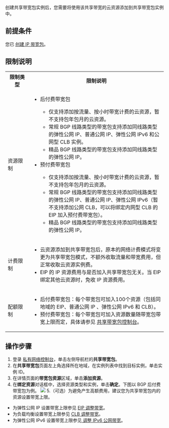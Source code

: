 创建共享带宽包实例后，您需要将使用该共享带宽的云资源添加到共享带宽包实例中。

## 前提条件
您已 [创建 IP 带宽包](https://cloud.tencent.com/document/product/684/39942)。


## 限制说明
<table>
<tr>
<th width="15%">限制类型</th>
<th>限制说明</th>
</tr>
<tr>
<td>资源限制</td>
<td>
<ul><li>后付费带宽包</li><ul>
<li>仅支持添加按流量、按小时带宽计费的云资源，暂不支持包年包月的云资源。</li>
<li>常规 BGP 线路类型的带宽包支持添加同线路类型的弹性公网 IP、普通公网 IP、弹性公网 IPv6 和公网型 CLB 实例。</li>
<li>精品 BGP 线路类型的带宽包支持添加同线路类型的弹性公网 IP。</li>
</ul>
<li>预付费带宽包</li><ul>
<li>仅支持添加按流量、按小时带宽计费的云资源，暂不支持包年包月的云资源。</li>
<li>常规 BGP 线路类型的带宽包支持添加同线路类型的弹性公网 IP、普通公网 IP、弹性公网 IPv6（暂不支持添加公网 CLB，可以将绑定内网型 CLB 的 EIP 加入预付费带宽包）。</li>
<li>精品 BGP 线路类型的带宽包支持添加同线路类型的弹性公网 IP。</li></ul>
</ul>
</td>
</tr>
<tr>
<td>计费限制</td>
<td>
<ul>
<li>云资源添加到共享带宽包后，原本的网络计费模式将变更为共享带宽包模式，不额外收取流量和带宽费用，但正常收取云资源实例费。</li><li>EIP 的 IP 资源费用与是否加入共享带宽包无关。当 EIP 绑定其他云资源时，免收 IP 资源费用。</li>
</ul>
</td>
</tr>
<tr>
<td>配额限制</td>
<td><ul>
<li>后付费带宽包：每个带宽包可加入100个资源（包括同地域的 EIP、普通公网 IP 、弹性公网 IPv6 和 CLB）。</li>
<li>预付费带宽包：每个带宽包可加入资源数量随带宽包带宽上限而定，具体请参见 <a href="https://console.cloud.tencent.com/vpc/package">共享带宽包控制台</a>。</li>
</ul></td>
</tr>
</table>

## 操作步骤
1. 登录 [私有网络控制台](https://console.cloud.tencent.com/vpc/vpc?rid=1)，单击左侧导航栏的**共享带宽包**。
2. 在**共享带宽包**页面左上角选择所在地域，在实例列表中找到目标实例，单击实例 ID。
3. 在详情页面的**带宽包资源**区域，单击**添加资源**。
4. 在**绑定资源**对话框中，选择资源类型和实例，单击**确定**。下图以 BGP 后付费带宽包为例。
![](https://main.qcloudimg.com/raw/314cf9567529a8b4b1531e285084c6ea.png)
5.（可选）为避免产生高额费用，建议您为共享带宽包内的资源设置带宽上限。
 - 为弹性公网 IP 设置带宽上限参见 [EIP 调整带宽](https://cloud.tencent.com/document/product/1199/41705#.E8.B0.83.E6.95.B4.E5.B8.A6.E5.AE.BD)。
 - 为负载均衡设置带宽上限参见 [CLB 调整带宽](https://cloud.tencent.com/document/product/214/52050#.E8.B0.83.E6.95.B4.E5.B8.A6.E5.AE.BD)。
 - 为弹性公网 IPv6 设置带宽上限参见[ 调整 IPv6 公网带宽](https://cloud.tencent.com/document/product/1142/38141#.E8.B0.83.E6.95.B4-ipv6-.E5.85.AC.E7.BD.91.E5.B8.A6.E5.AE.BD)。
